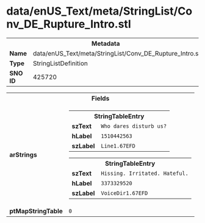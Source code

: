<h1>data/enUS_Text/meta/StringList/Conv_DE_Rupture_Intro.stl</h1><table><tr><th colspan="100%">Metadata</th></tr><tr><td><b>Name</b></td><td>data/enUS_Text/meta/StringList/Conv_DE_Rupture_Intro.stl</td></tr><tr><td><b>Type</b></td><td>StringListDefinition</td></tr><tr><td><b>SNO ID</b></td><td>425720</td></tr></table>

<table><tr><th colspan="100%">Fields</th></tr><tr><td><b>arStrings</b></td><td><table><tr><th colspan="100%">StringTableEntry</th></tr><tr><td><b>szText</b></td><td><code>Who dares disturb us?</code></td></tr><tr><td><b>hLabel</b></td><td><code>1510442563</code></td></tr><tr><td><b>szLabel</b></td><td><code>Line1.67EFD</code></td></tr></table>


<table><tr><th colspan="100%">StringTableEntry</th></tr><tr><td><b>szText</b></td><td><code>Hissing. Irritated. Hateful.</code></td></tr><tr><td><b>hLabel</b></td><td><code>3373329520</code></td></tr><tr><td><b>szLabel</b></td><td><code>VoiceDir1.67EFD</code></td></tr></table>


</td></tr><tr><td><b>ptMapStringTable</b></td><td><code>0</code></td></tr></table>

